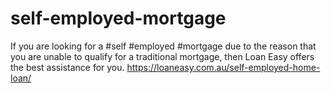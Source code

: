 # self-employed-mortgage
 If you are looking for a #self #employed #mortgage due to the reason that you are unable to qualify for a traditional mortgage, then Loan Easy offers the best assistance for you. https://loaneasy.com.au/self-employed-home-loan/
